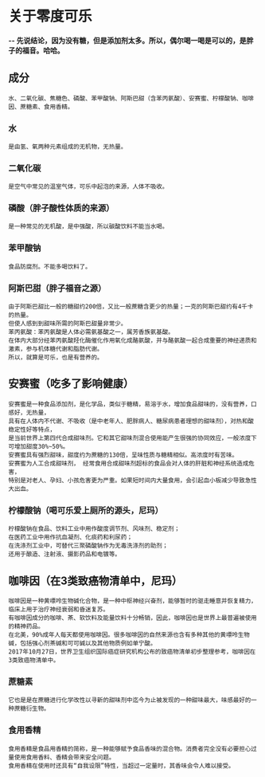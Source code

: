 # 关于零度可乐
#### -- 先说结论，因为没有糖，但是添加剂太多。所以，偶尔喝一喝是可以的，是胖子的福音。哈哈。

## 成分
``` 
水、二氧化碳、焦糖色、磷酸、苯甲酸钠、阿斯巴甜（含苯丙氨酸）、安赛蜜、柠檬酸钠、咖啡因、蔗糖素、食用香精。
```
### 水
```
是由氢、氧两种元素组成的无机物，无热量。  
```
### 二氧化碳
```
是空气中常见的温室气体，可乐中起泡的来源，人体不吸收。  
```
### 磷酸（胖子酸性体质的来源）
```
是一种常见的无机酸，是中强酸，所以碳酸饮料不能当水喝。  
```
### 苯甲酸钠
```
食品防腐剂。不能多喝饮料了。
```
### 阿斯巴甜（胖子福音之源）
```
由于阿斯巴甜比一般的糖甜约200倍，又比一般蔗糖含更少的热量；一克的阿斯巴甜约有4千卡的热量。  
但使人感到到甜味所需的阿斯巴甜量非常少。  
苯丙氨酸：苯丙氨酸是人体必需氨基酸之一，属芳香族氨基酸。  
在体内大部分经苯丙氨酸羟化酶催化作用氧化成酪氨酸，并与酪氨酸一起合成重要的神经递质和激素，参与机体糖代谢和脂肪代谢。  
所以，就算是可乐，也是有营养的。  
```
## 安赛蜜（吃多了影响健康）
```
安赛蜜是一种食品添加剂，是化学品，类似于糖精，易溶于水，增加食品甜味的，没有营养，口感好，无热量，  
具有在人体内不代谢、不吸收（是中老年人、肥胖病人、糖尿病患者理想的甜味剂），对热和酸稳定性好等特点，  
是当前世界上第四代合成甜味剂。它和其它甜味剂混合使用能产生很强的协同效应，一般浓度下可增加甜度30%~50%。  
安赛蜜具有强烈甜味，甜度约为蔗糖的130倍，呈味性质与糖精相似。高浓度时有苦味。  
安赛蜜为人工合成甜味剂， 经常食用合成甜味剂超标的食品会对人体的肝脏和神经系统造成危害，   
特别是对老人、孕妇、小孩危害更为严重。如果短时间内大量食用，会引起血小板减少导致急性大出血。
```
### 柠檬酸钠（喝可乐爱上厕所的源头，尼玛）
```
柠檬酸钠在食品、饮料工业中用作酸度调节剂、风味剂、稳定剂；  
在医药工业中用作抗血凝剂、化痰药和利尿药；  
在洗涤剂工业中，可替代三聚磷酸钠作为无毒洗涤剂的助剂；  
还用于酿造、注射液、摄影药品和电镀等。
```
## 咖啡因（在3类致癌物清单中，尼玛）
```
咖啡因是一种黄嘌呤生物碱化合物，是一种中枢神经兴奋剂，能够暂时的驱走睡意并恢复精力，临床上用于治疗神经衰弱和昏迷复苏。  
有咖啡因成分的咖啡、茶、软饮料及能量饮料十分畅销，因此，咖啡因也是世界上最普遍被使用的精神药品。  
在北美，90%成年人每天都使用咖啡因。很多咖啡因的自然来源也含有多种其他的黄嘌呤生物碱，包括强心剂茶碱和可可碱以及其他物质例如单宁酸。  
2017年10月27日，世界卫生组织国际癌症研究机构公布的致癌物清单初步整理参考，咖啡因在3类致癌物清单中。  
```
### 蔗糖素
```
它也是是在蔗糖进行化学改性以寻新的甜味剂中迄今为止被发现的一种甜味最大，味感最好的一种蔗糖衍生物。
```
### 食用香精
```
食用香精是食品用香精的简称，是一种能够赋予食品香味的混合物。消费者完全没有必要担心过量使用食用香料、香精会带来安全问题。  
食用香精在使用时还具有“自我设限”特性，当超过一定量时，其香味会令人难以接受。
```